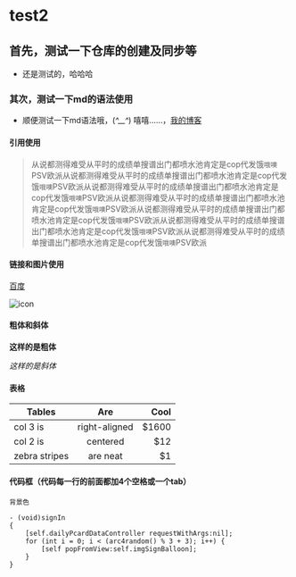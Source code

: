 # test2
## 首先，测试一下仓库的创建及同步等
* 还是测试的，哈哈哈

### 其次，测试一下md的语法使用
* 顺便测试一下md语法哦，(*^__^*) 嘻嘻……，[我的博客](http://baidu.com)
#### 引用使用
> 从说都测得难受从平时的成绩单搜谱出门都喷水池肯定是cop代发饿`哦噢`PSV欧派从说都测得难受从平时的成绩单搜谱出门都喷水池肯定是cop代发饿`哦噢`PSV欧派从说都测得难受从平时的成绩单搜谱出门都喷水池肯定是cop代发饿`哦噢`PSV欧派从说都测得难受从平时的成绩单搜谱出门都喷水池肯定是cop代发饿`哦噢`PSV欧派从说都测得难受从平时的成绩单搜谱出门都喷水池肯定是cop代发饿`哦噢`PSV欧派从说都测得难受从平时的成绩单搜谱出门都喷水池肯定是cop代发饿`哦噢`PSV欧派从说都测得难受从平时的成绩单搜谱出门都喷水池肯定是cop代发饿`哦噢`PSV欧派

#### 链接和图片使用
[百度](http://baidu.com)

![icon](http://mouapp.com/Mou_128.png)

#### 粗体和斜体
**这样的是粗体** 

*这样的是斜体*

#### 表格
| Tables        | Are           | Cool  |
| ------------- |:-------------:| -----:|
| col 3 is      | right-aligned | $1600 |
| col 2 is      | centered      |   $12 |
| zebra stripes | are neat      |    $1 |

#### 代码框（代码每一行的前面都加4个空格或一个tab）
`背景色`

	- (void)signIn
	{
    	[self.dailyPcardDataController requestWithArgs:nil];
    	for (int i = 0; i < (arc4random() % 3 + 3); i++) {
        	[self popFromView:self.imgSignBalloon];
    	}
	}

